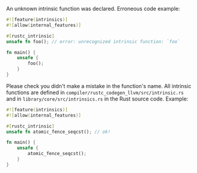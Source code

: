 An unknown intrinsic function was declared.
Erroneous code example:
```rust
#![feature(intrinsics)]
#![allow(internal_features)]

#[rustc_intrinsic]
unsafe fn foo(); // error: unrecognized intrinsic function: `foo`

fn main() {
    unsafe {
        foo();
    }
}
```
Please check you didn't make a mistake in the function's name. All intrinsic
functions are defined in `compiler/rustc_codegen_llvm/src/intrinsic.rs` and in
`library/core/src/intrinsics.rs` in the Rust source code. Example:
```rust
#![feature(intrinsics)]
#![allow(internal_features)]

#[rustc_intrinsic]
unsafe fn atomic_fence_seqcst(); // ok!

fn main() {
    unsafe {
        atomic_fence_seqcst();
    }
}
```

